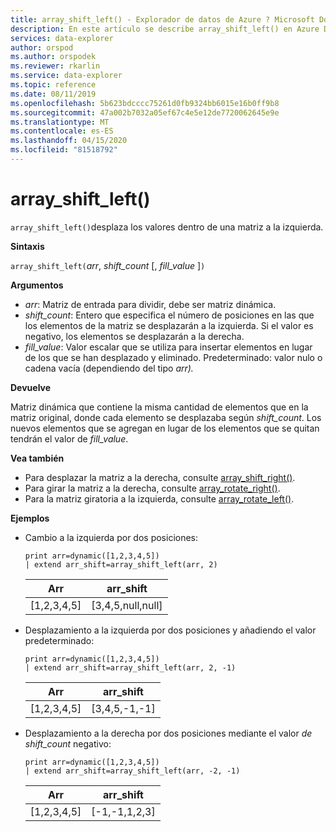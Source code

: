 ```yaml
---
title: array_shift_left() - Explorador de datos de Azure ? Microsoft Docs
description: En este artículo se describe array_shift_left() en Azure Data Explorer.
services: data-explorer
author: orspod
ms.author: orspodek
ms.reviewer: rkarlin
ms.service: data-explorer
ms.topic: reference
ms.date: 08/11/2019
ms.openlocfilehash: 5b623bdcccc75261d0fb9324bb6015e16b0ff9b8
ms.sourcegitcommit: 47a002b7032a05ef67c4e5e12de7720062645e9e
ms.translationtype: MT
ms.contentlocale: es-ES
ms.lasthandoff: 04/15/2020
ms.locfileid: "81518792"
---
```

# <a name="array_shift_left"></a>array_shift_left()

`array_shift_left()`desplaza los valores dentro de una matriz a la izquierda.

**Sintaxis**

`array_shift_left(`*arr*, *shift_count* [, *fill_value* ]`)`

**Argumentos**

* *arr*: Matriz de entrada para dividir, debe ser matriz dinámica.
* *shift_count*: Entero que especifica el número de posiciones en las que los elementos de la matriz se desplazarán a la izquierda. Si el valor es negativo, los elementos se desplazarán a la derecha.
* *fill_value*: Valor escalar que se utiliza para insertar elementos en lugar de los que se han desplazado y eliminado. Predeterminado: valor nulo o cadena vacía (dependiendo del tipo *arr).*

**Devuelve**

Matriz dinámica que contiene la misma cantidad de elementos que en la matriz original, donde cada elemento se desplazaba según *shift_count*. Los nuevos elementos que se agregan en lugar de los elementos que se quitan tendrán el valor de *fill_value*.

**Vea también**

* Para desplazar la matriz a la derecha, consulte [array_shift_right()](array_shift_rightfunction.md).
* Para girar la matriz a la derecha, consulte [array_rotate_right()](array_rotate_rightfunction.md).
* Para la matriz giratoria a la izquierda, consulte [array_rotate_left()](array_rotate_leftfunction.md).

**Ejemplos**

* Cambio a la izquierda por dos posiciones:

    ```kusto
    print arr=dynamic([1,2,3,4,5]) 
    | extend arr_shift=array_shift_left(arr, 2)
    ```
    
    |Arr|arr_shift|
    |---|---|
    |[1,2,3,4,5]|[3,4,5,null,null]|

* Desplazamiento a la izquierda por dos posiciones y añadiendo el valor predeterminado:

    ```kusto
    print arr=dynamic([1,2,3,4,5]) 
    | extend arr_shift=array_shift_left(arr, 2, -1)
    ```
    
    |Arr|arr_shift|
    |---|---|
    |[1,2,3,4,5]|[3,4,5,-1,-1]|


* Desplazamiento a la derecha por dos posiciones mediante el valor *de shift_count* negativo:

    ```kusto
    print arr=dynamic([1,2,3,4,5]) 
    | extend arr_shift=array_shift_left(arr, -2, -1)
    ```
    
    |Arr|arr_shift|
    |---|---|
    |[1,2,3,4,5]|[-1,-1,1,2,3]|
